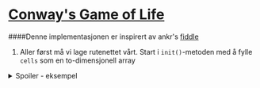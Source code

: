 # [Conway's Game of Life](https://en.wikipedia.org/wiki/Conway%27s_Game_of_Life "Wikipedia")

####Denne implementasjonen er inspirert av ankr's [fiddle](http://jsfiddle.net/ankr/tgjLA/)

1. Aller først må vi lage rutenettet vårt. Start i `init()`-metoden med å fylle `cells` som en to-dimensjonell array

<details>
  <summary>Spoiler - eksempel</summary>
    
  ```javascript
  for (let x = 0; x < xCount; x++) {
      cells[x] = [];
      for (let y = 0; y < yCount; y++) {
        cells[x][y] = 0;
      }
    }
  ```
  
</details>
